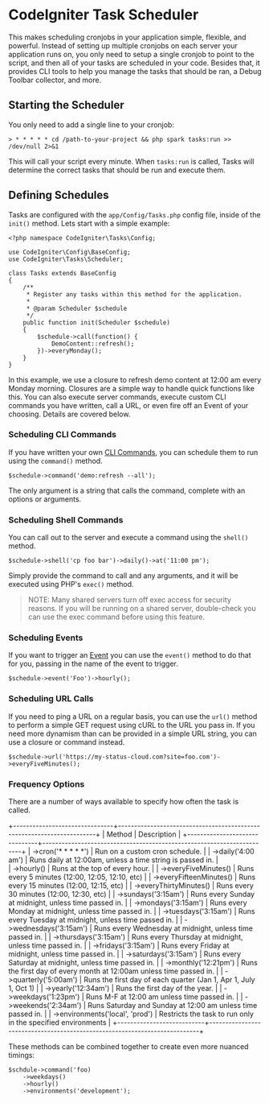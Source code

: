 # CodeIgniter Task Scheduler

This makes scheduling cronjobs in your application simple, flexible, and powerful. Instead of setting up 
multiple cronjobs on each server your application runs on, you only need to setup a single cronjob to 
point to the script, and then all of your tasks are scheduled in your code. Besides that, it provides 
CLI tools to help you manage the tasks that should be ran, a Debug Toolbar collector, and more. 

## Starting the Scheduler

You only need to add a single line to your cronjob: 

    > * * * * * cd /path-to-your-project && php spark tasks:run >> /dev/null 2>&1
    
This will call your script every minute. When `tasks:run` is called, Tasks will determine the
correct tasks that should be run and execute them. 

## Defining Schedules

Tasks are configured with the `app/Config/Tasks.php` config file, inside of the `init()` method.
Lets start with a simple example: 

```
<?php namespace CodeIgniter\Tasks\Config;

use CodeIgniter\Config\BaseConfig;
use CodeIgniter\Tasks\Scheduler;

class Tasks extends BaseConfig
{
    /**
     * Register any tasks within this method for the application.
     *
     * @param Scheduler $schedule
     */
    public function init(Scheduler $schedule)
    {
        $schedule->call(function() { 
            DemoContent::refresh();
        })->everyMonday();
    }
}
```

In this example, we use a closure to refresh demo content at 12:00 am every Monday morning. Closures are 
a simple way to handle quick functions like this. You can also execute server commands, execute custom
CLI commands you have written, call a URL, or even fire off an Event of your choosing. Details are covered 
below.

### Scheduling CLI Commands

If you have written your own [CLI Commands](https://codeigniter.com/user_guide/cli/cli_commands.html), you 
can schedule them to run using the `command()` method.

```
$schedule->command('demo:refresh --all');
```  

The only argument is a string that calls the command, complete with an options or arguments. 

### Scheduling Shell Commands

You can call out to the server and execute a command using the `shell()` method.

```
$schedule->shell('cp foo bar')->daily()->at('11:00 pm');
``` 

Simply provide the command to call and any arguments, and it will be executed using PHP's `exec()` method. 

> NOTE: Many shared servers turn off exec access for security reasons. If you will be running
> on a shared server, double-check you can use the exec command before using this feature.

### Scheduling Events

If you want to trigger an [Event](https://codeigniter.com/user_guide/extending/events.html) you can 
use the `event()` method to do that for you, passing in the name of the event to trigger.

```
$schedule->event('Foo')->hourly();
```

### Scheduling URL Calls

If you need to ping a URL on a regular basis, you can use the `url()` method to perform a simple
GET request using cURL to the URL you pass in. If you need more dynamism than can be provided in 
a simple URL string, you can use a closure or command instead.

```
$schedule->url('https://my-status-cloud.com?site=foo.com')->everyFiveMinutes();
```

### Frequency Options

There are a number of ways available to specify how often the task is called.

+-------------------------------+-----------------------------------------------------------------------+
| Method                        | Description                                                           |
+-------------------------------+-----------------------------------------------------------------------+
| ->cron('* * * * *')           | Run on a custom cron schedule.                                        |
| ->daily('4:00 am')            | Runs daily at 12:00am, unless a time string is passed in.             |    
| ->hourly()                    | Runs at the top of every hour.                                        |
| ->everyFiveMinutes()          | Runs every 5 minutes (12:00, 12:05, 12:10, etc)                       |
| ->everyFifteenMinutes()       | Runs every 15 minutes (12:00, 12:15, etc)                             |
| ->everyThirtyMinutes()        | Runs every 30 minutes (12:00, 12:30, etc)                             |
| ->sundays('3:15am')           | Runs every Sunday at midnight, unless time passed in.                 |
| ->mondays('3:15am')           | Runs every Monday at midnight, unless time passed in.                 |
| ->tuesdays('3:15am')          | Runs every Tuesday at midnight, unless time passed in.                |
| ->wednesdays('3:15am')        | Runs every Wednesday at midnight, unless time passed in.              |
| ->thursdays('3:15am')         | Runs every Thursday at midnight, unless time passed in.               |
| ->fridays('3:15am')           | Runs every Friday at midnight, unless time passed in.                 |
| ->saturdays('3:15am')         | Runs every Saturday at midnight, unless time passed in.               |
| ->monthly('12:21pm')          | Runs the first day of every month at 12:00am unless time passed in.   |
| ->quarterly('5:00am')         | Runs the first day of each quarter (Jan 1, Apr 1, July 1, Oct 1)      |
| ->yearly('12:34am')           | Runs the first day of the year.                                       |
| ->weekdays('1:23pm')          | Runs M-F at 12:00 am unless time passed in.                           |
| ->weekends('2:34am')          | Runs Saturday and Sunday at 12:00 am unless time passed in.           |
| ->environments('local', 'prod')   | Restricts the task to run only in the specified environments      |
+---------------------------+---------------------------------------------------------------------------+

These methods can be combined together to create even more nuanced timings: 

```
$schdule->command('foo)
    ->weekdays()
    ->hourly()
    ->environments('development');
```


